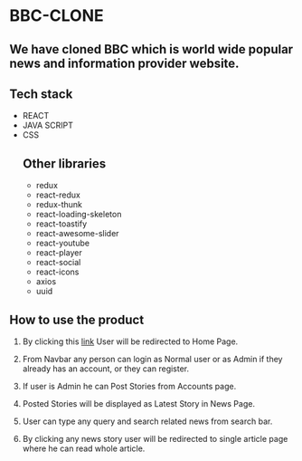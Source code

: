 # BBC-CLONE 
## We have cloned BBC which is world wide popular news and information provider website. 
## Tech stack 
* REACT 
* JAVA SCRIPT
* CSS  
    ## Other libraries
    * redux 
    * react-redux
    * redux-thunk
    * react-loading-skeleton 
    * react-toastify 
    * react-awesome-slider 
    * react-youtube 
    * react-player 
    * react-social
    * react-icons
    * axios
    * uuid

## How to use the product
1. By clicking this [link](https://bbc-clone-methane.netlify.app/) User will be redirected to Home Page.
![<HomePage>](https://tgdown.eu-gb.mybluemix.net/7805521439850432/2021-03-15_10:10:21.jpg)

2. From Navbar any person can login as Normal user or as Admin if they already has an account, or they can register.
![<LoginPage>](<https://tgdown.eu-gb.mybluemix.net/7805555799588800/2021-03-15_10:10:35.jpg>)

3. If user is Admin he can Post Stories from Accounts page.
![<LoginPage>](https://tgdown.eu-gb.mybluemix.net/7806895829385152/2021-03-15_10:38:16.jpg)

4. Posted Stories will be displayed as Latest Story in News Page.
![<NewsPage>](https://tgdown.eu-gb.mybluemix.net/7805624519065536/2021-03-15_10:13:19.jpg)

5. User can type any query and search related news from search bar.
![<SearchBar>](https://tgdown.eu-gb.mybluemix.net/7805693238542272/2021-03-15_10:13:51.jpg)

6. By clicking any news story user will be redirected to single article page where he can read whole article.
![<SinglePage>](https://tgdown.eu-gb.mybluemix.net/7805727598280640/2021-03-15_10:13:56.jpg)

